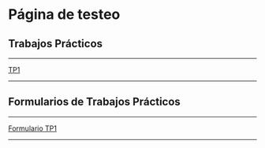
# Página de testeo

## Trabajos Prácticos

****

[TP1](https://github.com/pepiamodeo/cursotallerIADO/TPs/1_TP1.html)

****

## Formularios de Trabajos Prácticos

****

[Formulario TP1](https://forms.gle/FGYMaaPeP3s8k7Um6)

****